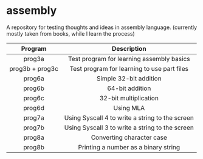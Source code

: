 # assembly
A repository for testing thoughts and ideas in assembly language.
(currently mostly taken from books, while I learn the process)

| Program         | Description                                     |
|:---------------:|:-----------------------------------------------:|
| prog3a          | Test program for learning assembly basics       |
| prog3b + prog3c | Test program for learning to use part files     |
| prog6a          | Simple 32-bit addition                          |
| prog6b          | 64-bit addition                                 |
| prog6c          | 32-bit multiplication                           |
| prog6d          | Using MLA                                       |
| prog7a          | Using Syscall 4 to write a string to the screen |
| prog7b          | Using Syscall 3 to write a string to the screen |
| prog8a          | Converting character case                       |
| prog8b          | Printing a number as a binary string            |
